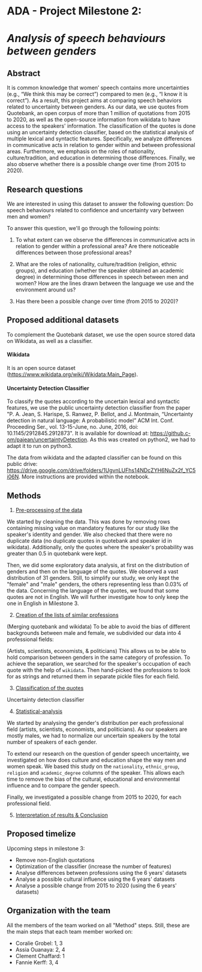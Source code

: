 # ADA - Project Milestone 2: 
# *Analysis of speech behaviours between genders*

## Abstract 

It is common knowledge that women’ speech contains more uncertainties (e.g., “We think this may be correct”) compared to men (e.g., “I know it is correct”). As a result, this project aims at comparing speech behaviors related to uncertainty between genders. As our data, we use quotes from Quotebank, an open corpus of more than 1 million of quotations from 2015 to 2020, as well as the open-source information from wikidata to have access to the speakers' information. The classification of the quotes is done using an uncertainty detection classifier, based on the statistical analysis of multiple lexical and syntactic features. Specifically, we analyze differences in communicative acts in relation to gender within and between professional areas. Furthermore, we emphasis on the roles of nationality, culture/tradition, and education in determining those differences. Finally, we also observe whether there is a possible change over time (from 2015 to 2020).

## Research questions 

We are interested in using this dataset to answer the following question: Do speech behaviours related to confidence and uncertainty vary between men and women?

To answer this question, we'll go through the following points:

1. To what extent can we observe the differences in communicative acts in relation to gender within a professional area? Are there noticeable differences between those professional areas?

2. What are the roles of nationality, culture/tradition (religion, ethnic groups), and education (whether the speaker obtained an academic degree) in determining those differences in speech between men and women? How are the lines drawn between the language we use and the environment around us?

3. Has there been a possible change over time (from 2015 to 2020)?

## Proposed additional datasets
To complement the Quotebank dataset, we use the open source stored data on Wikidata, as well as a classifier.

#### Wikidata
It is an open source dataset (https://www.wikidata.org/wiki/Wikidata:Main_Page).

#### Uncertainty Detection Classifier
To classify the quotes according to the uncertain lexical and syntactic features, we use the public uncertainty detection classifier from the paper "P. A. Jean, S. Harispe, S. Ranwez, P. Bellot, and J. Montmain, “Uncertainty detection in natural language: A probabilistic model” ACM Int. Conf. Proceeding Ser., vol. 13-15-June, no. June, 2016, doi: 10.1145/2912845.2912873". It is available for download at: https://github.c-om/pajean/uncertaintyDetection. As this was created on python2, we had to adapt it to run on python3.

The data from wikidata and the adapted classifier can be found on this public drive: https://drive.google.com/drive/folders/1UgvnLUFhs14NDcZYH6NuZx2f_YC5i06N. More instructions are provided within the notebook.


## Methods

1. <ins> Pre-processing of the data </ins>

We started by cleaning the data. This was done by removing rows containing missing value on mandatory features for our study like the speaker's identity and gender. We also checked that there were no duplicate data (no duplicate quotes in quotebank and speaker id in wikidata). Additionally, only the quotes where the speaker's probability was greater than 0.5 in quotebank were kept.
  
Then, we did some exploratory data analysis, at first on the distribution of genders and then on the language of the quotes. We observed a vast distribution of 31 genders. Still, to simplify our study, we only kept the "female" and "male" genders, the others representing less than 0.03% of the data. Concerning the language of the quotes, we found that some quotes are not in English. We will further investigate how to only keep the one in English in Milestone 3.

2. <ins> Creation of the lists of similar professions </ins>

(Merging quotebank and wikidata) To be able to avoid the bias of different backgrounds between male and female, we subdivided our data into 4 professional fields:

(Artists, scientists, economists, & politicians) This allows us to be able to hold comparison between genders in the same category of profession. To achieve the separation, we searched for the speaker's occupation of each quote with the help of `wikidata`. Then hand-picked the professions to look for as strings and returned them in separate pickle files for each field.

3. <ins> Classification of the quotes </ins>

Uncertainty detection classifier

4. <ins> Statistical-analysis </ins>

We started by analysing the gender's distribution per each professional field (artists, scientists, economists, and politicians). As our speakers are mostly males, we had to normalize our uncertain speakers by the total number of speakers of each gender.
 
To extend our research on the question of gender speech uncertainty, we investigated on how does culture and education shape the way men and women speak. We based this study on the `nationality`, `ethnic_group`, `religion` and `academic_degree` columns of the speaker. This allows each time to remove the bias of the cultural, educational and environmental influence and to compare the gender speech.

Finally, we investigated a possible change from 2015 to 2020, for each professional field.

5. <ins> Interpretation of results & Conclusion </ins>



## Proposed timelize 

Upcoming steps in milestone 3:
- Remove non-English quotations
- Optimization of the classifier (increase the number of features)
- Analyse differences between professions using the 6 years' datasets
- Analyse a possible cultural influence using the 6 years' datasets
- Analyse a possible change from 2015 to 2020 (using the 6 years' datasets)


## Organization with the team

All the members of the team worked on all "Method" steps. Still, these are the main steps that each team member worked on:

- Coralie Grobel: 1, 3
- Assia Ouanaya: 2, 4
- Clement Chaffard: 1
- Fannie Kerff: 3, 4

